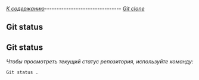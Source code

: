 *[К содержанию](readme.md)*-------------------------------- *[Git clone](git%20clone.md)*

## **Git status**

## Git status

*Чтобы просмотреть текущий статус репозитория, используйте команду:*

```bash-
Git status .
```